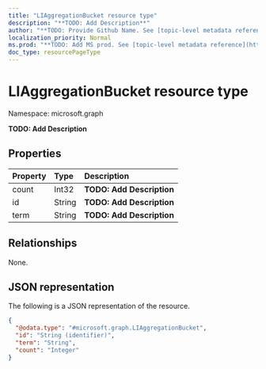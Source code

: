 ```yaml
---
title: "LIAggregationBucket resource type"
description: "**TODO: Add Description**"
author: "**TODO: Provide Github Name. See [topic-level metadata reference](https://msgo.azurewebsites.net/add/document/guidelines/metadata.html#topic-level-metadata)**"
localization_priority: Normal
ms.prod: "**TODO: Add MS prod. See [topic-level metadata reference](https://msgo.azurewebsites.net/add/document/guidelines/metadata.html#topic-level-metadata)**"
doc_type: resourcePageType
---
```


# LIAggregationBucket resource type


Namespace: microsoft.graph

**TODO: Add Description**

## Properties
|Property|Type|Description|
|:---|:---|:---|
|count|Int32|**TODO: Add Description**|
|id|String|**TODO: Add Description**|
|term|String|**TODO: Add Description**|

## Relationships
None.

## JSON representation
The following is a JSON representation of the resource.
<!-- {
  "blockType": "resource",
  "@odata.type": "microsoft.graph.LIAggregationBucket"
}
-->
``` json
{
  "@odata.type": "#microsoft.graph.LIAggregationBucket",
  "id": "String (identifier)",
  "term": "String",
  "count": "Integer"
}
```

